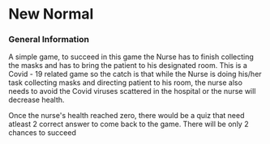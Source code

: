 # New Normal
### General Information
A simple game, to succeed in this game the Nurse has to finish collecting the masks and has to bring the patient to his designated room.
This is a Covid - 19 related game so the catch is that while the Nurse is doing his/her task collecting masks and directing
patient to his room, the nurse also needs to avoid the Covid viruses scattered in the hospital or the nurse will decrease health.

Once the nurse's health reached zero, there would be a quiz that need atleast 2 correct answer to come back to the game. There will be 
only 2 chances to succeed
